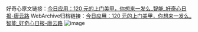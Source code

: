 好奇心原文链接：[今日应用：120 元的上门美甲，你想来一发么_智能_好奇心日报-唐云路](https://www.qdaily.com/articles/2386.html)
WebArchive归档链接：[今日应用：120 元的上门美甲，你想来一发么_智能_好奇心日报-唐云路](http://web.archive.org/web/20190623151048/https://www.qdaily.com/articles/2386.html)
![image](http://ww3.sinaimg.cn/large/007d5XDpgy1g3vc1161o6j30u032b4qp)